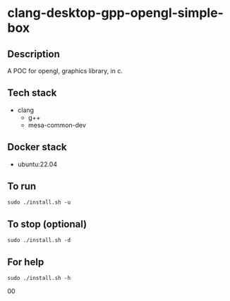 # clang-desktop-gpp-opengl-simple-box

## Description
A POC for opengl, graphics library, in c.

## Tech stack
- clang
    - g++
    - mesa-common-dev

## Docker stack
- ubuntu:22.04

## To run
`sudo ./install.sh -u`

## To stop (optional)
`sudo ./install.sh -d`

## For help
`sudo ./install.sh -h`

<xml>
    <series>00</series>
</xml>